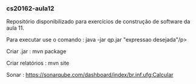 ### cs20162-aula12
Repositório disponibilizado para exercícios de construção de software da aula 11. 

Para executar use o comando : java -jar qp.jar "expressao desejada"/p>

Criar .jar : mvn package

Criar relatórios : mvn site

Sonar : https://sonarqube.com/dashboard/index/br.inf.ufg:Calcular
